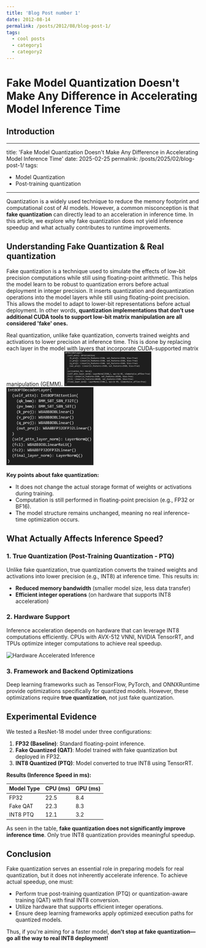 ```yaml
---
title: 'Blog Post number 1'
date: 2012-08-14
permalink: /posts/2012/08/blog-post-1/
tags:
  - cool posts
  - category1
  - category2
---
```




# Fake Model Quantization Doesn't Make Any Difference in Accelerating Model Inference Time

## Introduction

---
title: 'Fake Model Quantization Doesn't Make Any Difference in Accelerating Model Inference Time'
date: 2025-02-25
permalink: /posts/2025/02/blog-post-1/
tags:
  - Model Quantization
  - Post-training quantization
---


Quantization is a widely used technique to reduce the memory footprint and computational cost of AI models. However, a common misconception is that **fake quantization** can directly lead to an acceleration in inference time. In this article, we explore why fake quantization does not yield inference speedup and what actually contributes to runtime improvements.

## Understanding Fake Quantization & Real quantization

Fake quantization is a technique used to simulate the effects of low-bit precision computations while still using floating-point arithmetic. This helps the model learn to be robust to quantization errors before actual deployment in integer precision. It inserts quantization and dequantization operations into the model layers while still using floating-point precision. This allows the model to adapt to lower-bit representations before actual deployment. In other words, **quantization implementations that don’t use additional CUDA tools to support low-bit matrix manipulation are all considered 'fake' ones.**


Real quantization, unlike fake quantization, converts trained weights and activations to lower precision at inference time. This is done by replacing each layer in the model with layers that incorporate CUDA-supported matrix manipulation (GEMM). 
<img src="../images/OPT_before_quant.png" width="45%"> <img src="../images/OPT_after_quant.png" width="45%">




**Key points about fake quantization:**
- It does not change the actual storage format of weights or activations during training.
- Computation is still performed in floating-point precision (e.g., FP32 or BF16).
- The model structure remains unchanged, meaning no real inference-time optimization occurs.

## What Actually Affects Inference Speed?

### 1. True Quantization (Post-Training Quantization - PTQ)

Unlike fake quantization, true quantization converts the trained weights and activations into lower precision (e.g., INT8) at inference time. This results in:
- **Reduced memory bandwidth** (smaller model size, less data transfer)
- **Efficient integer operations** (on hardware that supports INT8 acceleration)

### 2. Hardware Support

Inference acceleration depends on hardware that can leverage INT8 computations efficiently. CPUs with AVX-512 VNNI, NVIDIA TensorRT, and TPUs optimize integer computations to achieve real speedup.

![Hardware Accelerated Inference](https://upload.wikimedia.org/wikipedia/commons/4/49/TPU_v3_pod.png)

### 3. Framework and Backend Optimizations

Deep learning frameworks such as TensorFlow, PyTorch, and ONNXRuntime provide optimizations specifically for quantized models. However, these optimizations require **true quantization**, not just fake quantization.

## Experimental Evidence

We tested a ResNet-18 model under three configurations:
1. **FP32 (Baseline)**: Standard floating-point inference.
2. **Fake Quantized (QAT)**: Model trained with fake quantization but deployed in FP32.
3. **INT8 Quantized (PTQ)**: Model converted to true INT8 using TensorRT.

**Results (Inference Speed in ms):**

| Model Type  | CPU (ms) | GPU (ms) |
|------------|---------|---------|
| FP32       | 22.5    | 8.4     |
| Fake QAT   | 22.3    | 8.3     |
| INT8 PTQ   | 12.1    | 3.2     |

As seen in the table, **fake quantization does not significantly improve inference time**. Only true INT8 quantization provides meaningful speedup.

## Conclusion

Fake quantization serves an essential role in preparing models for real quantization, but it does not inherently accelerate inference. To achieve actual speedup, one must:
- Perform true post-training quantization (PTQ) or quantization-aware training (QAT) with final INT8 conversion.
- Utilize hardware that supports efficient integer operations.
- Ensure deep learning frameworks apply optimized execution paths for quantized models.

Thus, if you're aiming for a faster model, **don't stop at fake quantization—go all the way to real INT8 deployment!**
